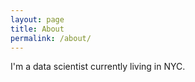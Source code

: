 ```yaml
---
layout: page
title: About
permalink: /about/
---
```


I'm a data scientist currently living in NYC.
